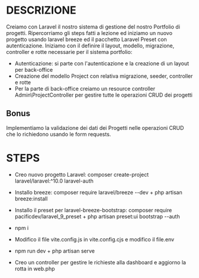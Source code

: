 # DESCRIZIONE
Creiamo con Laravel il nostro sistema di gestione del nostro Portfolio di progetti.
Ripercorriamo gli steps fatti a lezione ed iniziamo un nuovo progetto usando laravel breeze ed il pacchetto Laravel Preset con autenticazione.
Iniziamo con il definire il layout, modello, migrazione, controller e rotte necessarie per il sistema portfolio:
- Autenticazione: si parte con l'autenticazione e la creazione di un layout per back-office
- Creazione del modello Project con relativa migrazione, seeder, controller e rotte
- Per la parte di back-office creiamo un resource controller Admin\ProjectController per gestire tutte le operazioni CRUD dei progetti
## Bonus
Implementiamo la validazione dei dati dei Progetti nelle operazioni CRUD che lo richiedono usando le form requests.


# STEPS
- Creo nuovo progetto Laravel: composer create-project laravel/laravel:^10.0 laravel-auth
- Installo breeze: composer require laravel/breeze --dev + php artisan breeze:install
- Installo il preset per laravel-breeze-bootstrap: composer require pacificdev/laravel_9_preset + php artisan preset:ui bootstrap --auth
- npm i
- Modifico il file vite.config.js in vite.config.cjs e modifico il file.env
- npm run dev + php artisan serve

- Creo un controller per gestire le richieste alla dashboard e aggiorno la rotta in web.php